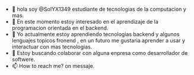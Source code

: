 - 👋 hola soy @SolYX1349 estudiante de tecnologias de la computacion y mas.
- 👀 En este momento estoy interesado en el aprendizaje de la programacion orientada en el backend.
- 🌱 Yo actualmente estoy aprendiendo tecnologias backend y algunos lenguajes topicos fronend , en un futuro me gustaria aprender a usar y interactuar con mas tecnologias.
- 💞️ Estoy buscando colaborar con alguna enpresa como desarrollador de softwere.
- 📫 How to reach me? on messaje.
